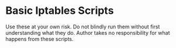 Basic Iptables Scripts
======================

Use these at your own risk. Do not blindly run them without first understanding
what they do. Author takes no responsibility for what happens from these scripts.

